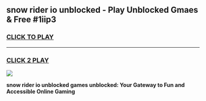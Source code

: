 
## snow rider io unblocked - Play Unblocked Gmaes & Free #1iip3
<h3>
<a href="https://news.freeplayer.one?title=snow_rider_io_unblocked&ref=24F">CLICK TO PLAY</a></h3>
<hr>

<h3>
<a href="https://news.freeplayer.one?title=snow_rider_io_unblocked&ref=24F">CLICK 2 PLAY</a>
  
</h3>

<a href="https://news.freeplayer.one?title=snow_rider_io_unblocked&ref=24F/"><img src="https://clearcache.store/games.png"></a>


**snow rider io unblocked games unblocked: Your Gateway to Fun and Accessible Online Gaming**
